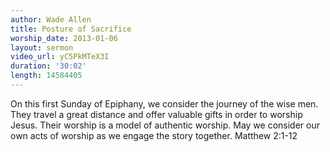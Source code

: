 ```yaml
--- 
author: Wade Allen 
title: Posture of Sacrifice 
worship_date: 2013-01-06 
layout: sermon
video_url: yC5PkMTeX3I
duration: '30:02'
length: 14584405
---
```


On this first Sunday of Epiphany, we consider the journey of the wise men. They travel a great distance and offer valuable gifts in order to worship Jesus. Their worship is a model of authentic worship. May we consider our own acts of worship as we engage the story together. Matthew 2:1-12 